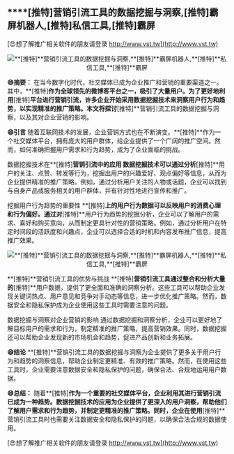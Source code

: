 ## ****[推特]**营销引流工具的数据挖掘与洞察,**[推特]**霸屏机器人,**[推特]**私信工具,**[推特]**霸屏**

[😍想了解推广相关软件的朋友请登录 http://www.vst.tw](http://www.vst.tw)

 <center><img src="https://vst.tw/MP4/tuiguang/png/1.png" alt="**[推特]**营销引流工具的数据挖掘与洞察,**[推特]**霸屏机器人,**[推特]**私信工具,**[推特]**霸屏"></center>

**😄摘要：**
在当今数字化时代，社交媒体已成为企业推广和营销的重要渠道之一。其中，**[推特]**作为全球领先的微博客平台之一，吸引了大量用户。为了更好地利用**[推特]**平台进行营销引流，许多企业开始采用数据挖掘技术来洞察用户行为和趋势，以实现精准的推广策略。本文将探讨**[推特]**营销引流工具的数据挖掘与洞察，以及其对企业营销的影响。

**😄引言**
随着互联网技术的发展，企业营销方式也在不断演变。**[推特]**作为一个社交媒体平台，拥有庞大的用户群体，给企业提供了一个广阔的推广空间。然而，如何准确把握用户需求和行为趋势，成为了企业面临的挑战。

数据挖掘技术在**[推特]**营销引流中的应用
数据挖掘技术可以通过分析**[推特]**用户的关注、点赞、转发等行为，挖掘出用户的兴趣爱好、观点偏好等信息，从而为企业提供精准的推广策略。例如，通过分析用户关注的人物或话题，企业可以找到与自身产品或服务相关的用户群体，并有针对性地进行宣传和推广。

挖掘用户行为趋势的重要性
**[推特]**上的用户行为数据可以反映用户的消费心理和行为偏好。通过对**[推特]**用户行为趋势的挖掘分析，企业可以了解用户的需求、喜好和购买意向，从而制定更具针对性的营销策略。例如，通过分析用户在特定时间段的活跃度和兴趣点，企业可以选择合适的时机和内容发布推广信息，提高推广效果。

 <center><img src="https://vst.tw/MP4/tuiguang/png/0.png" alt="**[推特]**营销引流工具的数据挖掘与洞察,**[推特]**霸屏机器人,**[推特]**私信工具,**[推特]**霸屏"></center>

**[推特]**营销引流工具的优势与挑战
**[推特]**营销引流工具通过整合和分析大量的**[推特]**用户数据，提供了更全面和准确的洞察分析。这些工具可以帮助企业发现关键词热点、用户意见和竞争对手动态等信息，进一步优化推广策略。然而，数据安全和隐私保护成为企业使用这些工具时需要注意的问题。

数据挖掘与洞察对企业营销的影响
通过数据挖掘和洞察分析，企业可以更好地了解目标用户的需求和行为，制定精准的推广策略，提高营销效果。同时，数据挖掘还可以帮助企业发现新的市场机会和趋势，促进产品创新和业务拓展。

**😄结论**
**[推特]**营销引流工具的数据挖掘与洞察为企业提供了更多关于用户行为和趋势的洞察信息，帮助企业制定更精准、有效的推广策略。然而，在使用这些工具时，企业需要注意数据安全和隐私保护的问题，确保合法、合规地运用用户数据。

**😄总结：**
随着**[推特]**作为一个重要的社交媒体平台，企业利用其进行营销引流已成为一种趋势。数据挖掘技术的应用为企业提供了更深入的用户洞察，帮助他们了解用户需求和行为趋势，并制定更精准的推广策略。同时，企业在使用**[推特]**营销引流工具时也需要关注数据安全和隐私保护的问题，以确保合法合规的数据使用。

[😍想了解推广相关软件的朋友请登录 http://www.vst.tw](http://www.vst.tw)




